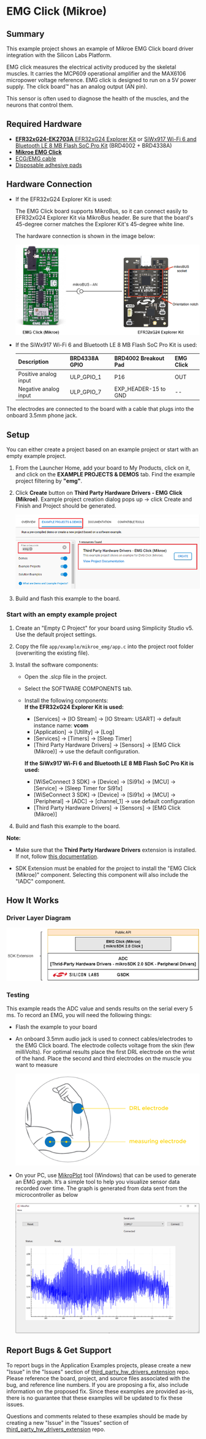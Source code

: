 # EMG Click (Mikroe) #

## Summary ##

This example project shows an example of Mikroe EMG Click board driver integration with the Silicon Labs Platform.

EMG click measures the electrical activity produced by the skeletal muscles. It carries the MCP609 operational amplifier and the MAX6106 micropower voltage reference.
EMG click is designed to run on a 5V power supply. The click board™ has an analog output (AN pin).

This sensor is often used to diagnose the health of the muscles, and the neurons that control them.

## Required Hardware ##

- [**EFR32xG24-EK2703A** EFR32xG24 Explorer Kit](https://www.silabs.com/development-tools/wireless/efr32xg24-explorer-kit?tab=overview) or [SiWx917 Wi-Fi 6 and Bluetooth LE 8 MB Flash SoC Pro Kit](https://www.silabs.com/development-tools/wireless/wi-fi/siwx917-pk6031a-wifi-6-bluetooth-le-soc-pro-kit?tab=overview) (BRD4002 + BRD4338A)
- [**Mikroe EMG Click**](https://www.mikroe.com/emg-click)
- [ECG/EMG cable](https://www.mikroe.com/ecg-cable)
- [Disposable adhesive pads](https://www.mikroe.com/ecg-30pcs)

## Hardware Connection ##

- If the EFR32xG24 Explorer Kit is used:

  The EMG Click board supports MikroBus, so it can connect easily to EFR32xG24 Explorer Kit via MikroBus header. Be sure that the board's 45-degree corner matches the Explorer Kit's 45-degree white line.

  The hardware connection is shown in the image below:

  ![hardware_connection](image/hardware_connection.png)

- If the SiWx917 Wi-Fi 6 and Bluetooth LE 8 MB Flash SoC Pro Kit is used:

  | Description           | BRD4338A GPIO  | BRD4002 Breakout Pad | EMG Click         |
  | ----------------------| ---------------| ---------------------| -------------------- |
  | Positive analog input | ULP_GPIO_1     | P16                  | OUT                  |
  | Negative analog input | ULP_GPIO_7     | EXP_HEADER-15 to GND | --                   |

The electrodes are connected to the board with a cable that plugs into the onboard 3.5mm phone jack.

## Setup ##

You can either create a project based on an example project or start with an empty example project.

1. From the Launcher Home, add your board to My Products, click on it, and click on the **EXAMPLE PROJECTS & DEMOS** tab. Find the example project filtering by **"emg"**.

2. Click **Create** button on **Third Party Hardware Drivers - EMG Click (Mikroe)**. Example project creation dialog pops up -> click Create and Finish and Project should be generated.

   ![create_project](image/create_example.png)

3. Build and flash this example to the board.

### Start with an empty example project ###

1. Create an "Empty C Project" for your board using Simplicity Studio v5. Use the default project settings.

2. Copy the file `app/example/mikroe_emg/app.c` into the project root folder (overwriting the existing file).

3. Install the software components:

    - Open the .slcp file in the project.

    - Select the SOFTWARE COMPONENTS tab.

    - Install the following components:  
      **If the EFR32xG24 Explorer Kit is used:**

        - [Services] → [IO Stream] → [IO Stream: USART] → default instance name: **vcom**
        - [Application] → [Utility] → [Log]
        - [Services] → [Timers] → [Sleep Timer]
        - [Third Party Hardware Drivers] → [Sensors] → [EMG Click (Mikroe)] → use the default configuration.

      **If the SiWx917 Wi-Fi 6 and Bluetooth LE 8 MB Flash SoC Pro Kit is used:**

        - [WiSeConnect 3 SDK] → [Device] → [Si91x] → [MCU] → [Service] → [Sleep Timer for Si91x]
        - [WiSeConnect 3 SDK] → [Device] → [Si91x] → [MCU] → [Peripheral] → [ADC] → [channel_1] → use default configuration
        - [Third Party Hardware Drivers] → [Sensors] → [EMG Click (Mikroe)]

4. Build and flash this example to the board.

**Note:**

- Make sure that the **Third Party Hardware Drivers** extension is installed. If not, follow [this documentation](https://github.com/SiliconLabs/third_party_hw_drivers_extension/blob/master/README.md#how-to-add-to-simplicity-studio-ide).

- SDK Extension must be enabled for the project to install the "EMG Click (Mikroe)" component. Selecting this component will also include the "IADC" component.

## How It Works ##

### Driver Layer Diagram ###

![software_layer](image/software_layer.png)

### Testing ###

This example reads the ADC value and sends results on the serial every 5 ms.
To record an EMG, you will need the following things:

- Flash the example to your board

- An onboard 3.5mm audio jack is used to connect cables/electrodes to the EMG Click board. The electrode collects voltage from the skin (few milliVolts).
For optimal results place the first DRL electrode on the wrist of the hand. Place the second and third electrodes on the muscle you want to measure

  ![emg setup](image/emg_setup.png)

- On your PC, use [MikroPlot](https://libstock.mikroe.com/projects/view/1937/mikroplot-data-visualization-tool) tool (Windows) that can be used to generate an EMG graph. It’s a simple tool to help you visualize sensor data recorded over time.
The graph is generated from data sent from the microcontroller as below

  ![emg plot](image/emg_plot.png)

## Report Bugs & Get Support ##

To report bugs in the Application Examples projects, please create a new "Issue" in the "Issues" section of [third_party_hw_drivers_extension](https://github.com/SiliconLabs/third_party_hw_drivers_extension) repo. Please reference the board, project, and source files associated with the bug, and reference line numbers. If you are proposing a fix, also include information on the proposed fix. Since these examples are provided as-is, there is no guarantee that these examples will be updated to fix these issues.

Questions and comments related to these examples should be made by creating a new "Issue" in the "Issues" section of [third_party_hw_drivers_extension](https://github.com/SiliconLabs/third_party_hw_drivers_extension) repo.
